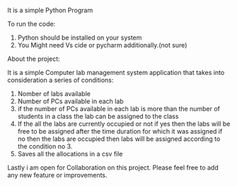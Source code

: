 It is a simple Python Program 

To run the code:
1. Python should be installed on your system
2. You Might need Vs cide or pycharm additionally.(not sure)


About the project:

  It is a simple Computer lab management system application that takes into consideration a series of conditions: 
1. Nomber of labs available 
2. Number of PCs available in each lab
3. if the number of PCs available in each lab is more than the number of students in a class
      the lab can be assigned to the class
4. If the all the labs are currently occupied or not
      if yes then the labs will be free to be assigned after the time duration for which it was assigned
      if no then the labs are occupied then labs will be assigned according to the condition no 3.
5. Saves all the allocations in a csv file  



Lastly i am open for Collaboration on this project. Please feel free to add any new feature or improvements.
